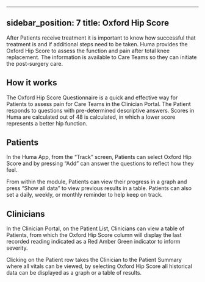 
---
sidebar_position: 7
title: Oxford Hip Score
---

After Patients receive treatment it is important to know how successful that treatment is and if additional steps need to be taken. Huma provides the Oxford Hip Score to assess the function and pain after total knee replacement. The information is available to Care Teams so they can initiate the post-surgery care.

## How it works

The Oxford Hip Score Questionnaire is a quick and effective way for Patients to assess pain for Care Teams in the Clinician Portal. The Patient responds to questions with pre-determined descriptive answers. Scores in Huma are calculated out of 48 is calculated, in which a lower score represents a better hip function.

## Patients

In the Huma App, from the “Track” screen, Patients can select Oxford Hip Score and by pressing “Add” can answer the questions to reflect how they feel.



From within the module, Patients can view their progress in a graph and press “Show all data” to view previous results in a table. Patients can also set a daily, weekly, or monthly reminder to help keep on track.

## Clinicians

In the Clinician Portal, on the Patient List, Clinicians can view a table of Patients, from which the Oxford Hip Score column will display the last recorded reading indicated as a Red Amber Green indicator to inform severity. 


Clicking on the Patient row takes the Clinician to the Patient Summary where all vitals can be viewed, by selecting Oxford Hip Score all historical data can be displayed as a graph or a table of results.
